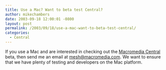 ```yaml
---
title: Use a Mac? Want to beta test Central?
author: mikechambers
date: 2003-09-18 12:00:01 -0800
layout: post
permalink: /2003/09/18/use-a-mac-want-to-beta-test-central/
categories:
  - Central
---
```



If you use a Mac and are interested in checking out the [Macromedia Central][1] beta, then send me an email at <mesh@macromedia.com>. We want to ensure that we have plenty of testing and developers on the Mac platform.

 [1]: http://www.macromedia.com/software/central/